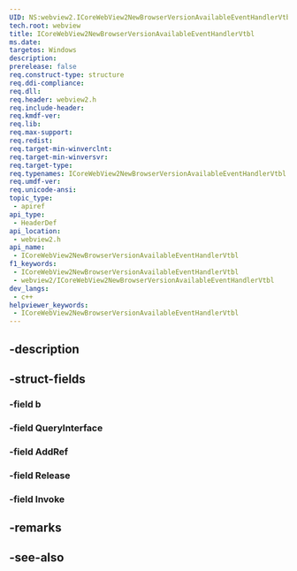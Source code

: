 ```yaml
---
UID: NS:webview2.ICoreWebView2NewBrowserVersionAvailableEventHandlerVtbl
tech.root: webview
title: ICoreWebView2NewBrowserVersionAvailableEventHandlerVtbl
ms.date: 
targetos: Windows
description: 
prerelease: false
req.construct-type: structure
req.ddi-compliance: 
req.dll: 
req.header: webview2.h
req.include-header: 
req.kmdf-ver: 
req.lib: 
req.max-support: 
req.redist: 
req.target-min-winverclnt: 
req.target-min-winversvr: 
req.target-type: 
req.typenames: ICoreWebView2NewBrowserVersionAvailableEventHandlerVtbl
req.umdf-ver: 
req.unicode-ansi: 
topic_type:
 - apiref
api_type:
 - HeaderDef
api_location:
 - webview2.h
api_name:
 - ICoreWebView2NewBrowserVersionAvailableEventHandlerVtbl
f1_keywords:
 - ICoreWebView2NewBrowserVersionAvailableEventHandlerVtbl
 - webview2/ICoreWebView2NewBrowserVersionAvailableEventHandlerVtbl
dev_langs:
 - c++
helpviewer_keywords:
 - ICoreWebView2NewBrowserVersionAvailableEventHandlerVtbl
---
```


## -description

## -struct-fields

### -field b

### -field QueryInterface

### -field AddRef

### -field Release

### -field Invoke

## -remarks

## -see-also

